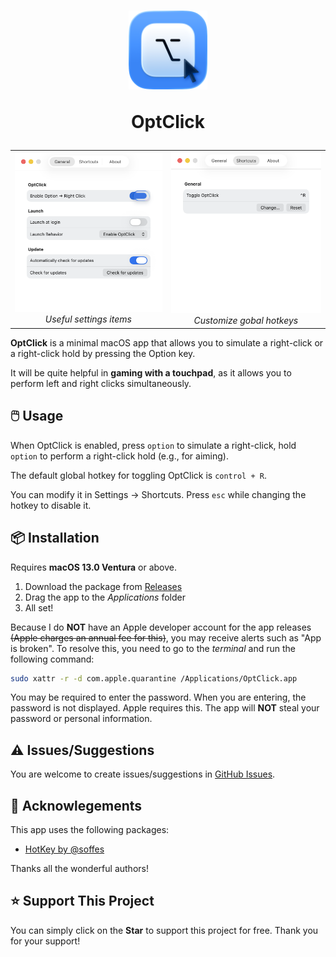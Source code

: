 <h1 align="center">
  <img src="/OptClick/Resources/OptClickIcon_Default.png" width="25%" alt=""/>  
  <p></p>
  <p align="center">OptClick</p>
</h1>

<table align="center" border="0" cellpadding="0" cellspacing="0">
  <tr>
    <td align="center">
      <img src="/OptClick/Resources/Demo/OptClick_v1-0-0_Settings_General.png" width="300" /><br>
      <i>Useful settings items</i>
    </td>
    <td align="center">
      <img src="/OptClick/Resources/Demo/OptClick_v1-0-0_Settings_Shortcuts.png" width="300" /><br>
      <i>Customize gobal hotkeys</i>
    </td>
  </tr>
</table>

**OptClick** is a minimal macOS app that allows you to simulate a right-click or a right-click hold by pressing the Option key.

It will be quite helpful in **gaming with a touchpad**, as it allows you to perform left and right clicks simultaneously.

## 🖱️ Usage

When OptClick is enabled, press `option` to simulate a right-click, hold `option` to perform a right-click hold (e.g., for aiming).

The default global hotkey for toggling OptClick is `control + R`.

You can modify it in Settings -> Shortcuts. Press `esc` while changing the hotkey to disable it.

## 📦 Installation

Requires **macOS 13.0 Ventura** or above.

1. Download the package from [Releases](https://github.com/gitmichaelqiu/OptClick/releases/)
2. Drag the app to the *Applications* folder
3. All set!

Because I do **NOT** have an Apple developer account for the app releases ~~(Apple charges an annual fee for this)~~, you may receive alerts such as "App is broken". To resolve this, you need to go to the *terminal* and run the following command:

```bash
sudo xattr -r -d com.apple.quarantine /Applications/OptClick.app
```

You may be required to enter the password. When you are entering, the password is not displayed. Apple requires this. The app will **NOT** steal your password or personal information.

## ⚠️ Issues/Suggestions

You are welcome to create issues/suggestions in [GitHub Issues](https://github.com/gitmichaelqiu/OptClick/issues).

## 🙏 Acknowlegements

This app uses the following packages:

- [HotKey by @soffes](https://github.com/soffes/HotKey)

Thanks all the wonderful authors!

## ⭐ Support This Project

You can simply click on the **Star** to support this project for free. Thank you for your support!
